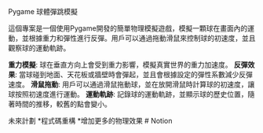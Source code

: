 Pygame 球體彈跳模擬

這個專案是一個使用Pygame開發的簡單物理模擬遊戲，模擬一顆球在畫面內的運動，並根據重力和彈性進行反彈。用戶可以通過拖動滑鼠來控制球的初速度，並且觀察球的運動軌跡。


**重力模擬**: 球在垂直方向上會受到重力影響，模擬真實世界的重力加速度。
**反彈效果**: 當球碰到地面、天花板或牆壁時會彈起，並且會根據設定的彈性系數減少反彈速度。
**滑鼠拖動**: 用戶可以通過滑鼠拖動球，並在放開滑鼠時計算球的初速度，讓球按照初速度進行運動。
**運動軌跡**: 記錄球的運動軌跡，並顯示球的歷史位置，隨著時間的推移，較舊的點會變小。



未來計劃
*程式碼重構
*增加更多的物理效果
#   N o t i o n  
 